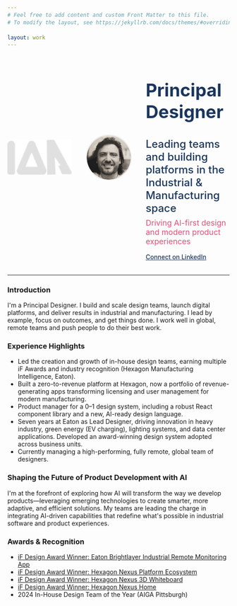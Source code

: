 ```yaml
---
# Feel free to add content and custom Front Matter to this file.
# To modify the layout, see https://jekyllrb.com/docs/themes/#overriding-theme-defaults

layout: work
---
```


<!--
Headline Options (choose one):
1. Principal Designer
2. Principal Designer | Building the Future of Industrial Platforms
3. Principal Designer – Leading Teams, Shaping Platforms, Driving Innovation
-->

<div style="display: flex; align-items: center; gap: 2rem; margin-bottom: 2rem;">
  <!-- Logo Placeholder -->
  <img src="/assets/images/Ian-logo-old.svg" alt="Logo" style="height: 80px;" />
  <!-- Headshot Placeholder -->
  <img src="/assets/images/Ian-Headshot-circle.png" alt="Ian Todhunter Headshot" style="height: 100px; border-radius: 50%; border: 2px solid #eee;" />
  <div>
    <h1 style="margin-bottom: 0.5rem; color: #1a365d; font-size: 2.5rem; font-weight: bold;">Principal Designer</h1>
    <h2 style="margin-bottom: 0.5rem; color: #1a365d; font-size: 1.5rem; font-weight: 500;">Leading teams and building platforms in the Industrial & Manufacturing space</h2>
    <div style="color: #e94e77; font-size: 1.1rem; margin-bottom: 1rem;">Driving AI-first design and modern product experiences</div>
    <a href="https://linkedin.com/in/iantodhunter" target="_blank" style="color: #1a365d; text-decoration: underline; font-weight: 500;">Connect on LinkedIn</a>
  </div>
</div>

---

### Introduction

I'm a Principal Designer. I build and scale design teams, launch digital platforms, and deliver results in industrial and manufacturing. I lead by example, focus on outcomes, and get things done. I work well in global, remote teams and push people to do their best work.

### Experience Highlights
- Led the creation and growth of in-house design teams, earning multiple iF Awards and industry recognition (Hexagon Manufacturing Intelligence, Eaton).
- Built a zero-to-revenue platform at Hexagon, now a portfolio of revenue-generating apps transforming licensing and user management for modern manufacturing.
- Product manager for a 0–1 design system, including a robust React component library and a new, AI-ready design language.
- Seven years at Eaton as Lead Designer, driving innovation in heavy industry, green energy (EV charging), lighting systems, and data center applications. Developed an award-winning design system adopted across business units.
- Currently managing a high-performing, fully remote, global team of designers.

### Shaping the Future of Product Development with AI
I'm at the forefront of exploring how AI will transform the way we develop products—leveraging emerging technologies to create smarter, more adaptive, and efficient solutions. My teams are leading the charge in integrating AI-driven capabilities that redefine what's possible in industrial software and product experiences.

### Awards & Recognition
- [iF Design Award Winner: Eaton Brightlayer Industrial Remote Monitoring App](https://ifdesign.com/en/winner-ranking/project/eaton-brightlayer-industrial-remote-monitoring-app/316753)
- [iF Design Award Winner: Hexagon Nexus Platform Ecosystem](https://ifdesign.com/en/winner-ranking/project/nexus-platform-ecosystem/642983)
- [iF Design Award Winner: Hexagon Nexus 3D Whiteboard](https://ifdesign.com/en/winner-ranking/project/nexus-3d-whiteboard/643025)
- [iF Design Award Winner: Hexagon Nexus Home](https://ifdesign.com/en/winner-ranking/project/nexus-home/643106)
- 2024 In-House Design Team of the Year (AIGA Pittsburgh)

<!-- For personal/family info, see About page -->
